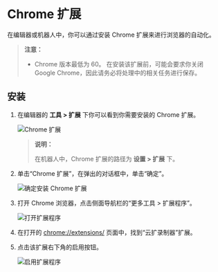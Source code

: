 # Chrome 扩展

在编辑器或机器人中，你可以通过安装 Chrome 扩展来进行浏览器的自动化。

> **注意：**
>
>- Chrome 版本最低为 60。
> 在安装该扩展前，可能会要求你关闭 Google Chrome，因此请务必将处理中的相关任务进行保存。

## 安装

1. 在编辑器的 **工具 > 扩展** 下你可以看到你需要安装的 Chrome 扩展。

    ![Chrome 扩展](https://docimages.blob.core.chinacloudapi.cn/images/Studio/Market/extensioninpath20201019.png)

    > **说明：**
    >
    > 在机器人中，Chrome 扩展的路径为 **设置 > 扩展** 下。  

2. 单击“Chrome 扩展”，在弹出的对话框中，单击“确定”。

    ![确定安装 Chrome 扩展](https://docimages.blob.core.chinacloudapi.cn/images/Studio/Extensions/chrome-installation.PNG)

3. 打开 Chrome 浏览器，点击侧面导航栏的“更多工具 > 扩展程序”。

    ![打开扩展程序](https://docimages.blob.core.chinacloudapi.cn/images/Studio/Extensions/chrome-openExtension.png)

4. 在打开的 <chrome://extensions/> 页面中，找到“云扩录制器”扩展。

5. 点击该扩展右下角的启用按钮。

    ![启用扩展程序](https://docimages.blob.core.chinacloudapi.cn/images/Studio/Extensions/chrome-usingExtension.png)

